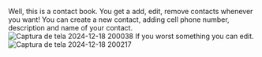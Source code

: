 Well, this is a contact book. You get a add, edit, remove contacts whenever you want!
You can create a new contact, adding cell phone number, description and name of your contact.
![Captura de tela 2024-12-18 200038](https://github.com/user-attachments/assets/0b0aec3c-9038-4c1f-9913-6b35f11f3058)
If you worst something you can edit.
![Captura de tela 2024-12-18 200217](https://github.com/user-attachments/assets/72ffd9a8-a662-47b6-a82f-8dbed88873d5)
